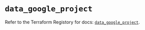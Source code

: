 # `data_google_project`

Refer to the Terraform Registory for docs: [`data_google_project`](https://registry.terraform.io/providers/hashicorp/google-beta/4.62.0/docs/data-sources/google_project).
